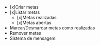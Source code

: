 - [x]Criar metas 
- [x]Listar metas 
  - [x]Metas realizadas
  - [x]Metas abertas 
- Marcar/Desmarcar metas como realizadas
- Remover metas 
- Sistema de mensagem
